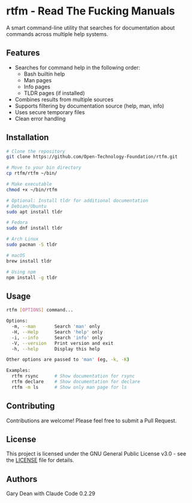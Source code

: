 # rtfm - Read The Fucking Manuals

A smart command-line utility that searches for documentation about commands across multiple help systems.

## Features

- Searches for command help in the following order:
  - Bash builtin help
  - Man pages
  - Info pages
  - TLDR pages (if installed)
- Combines results from multiple sources
- Supports filtering by documentation source (help, man, info)
- Uses secure temporary files
- Clean error handling

## Installation

```bash
# Clone the repository
git clone https://github.com/Open-Technology-Foundation/rtfm.git

# Move to your bin directory
cp rtfm/rtfm ~/bin/

# Make executable
chmod +x ~/bin/rtfm

# Optional: Install tldr for additional documentation
# Debian/Ubuntu
sudo apt install tldr

# Fedora
sudo dnf install tldr

# Arch Linux
sudo pacman -S tldr

# macOS
brew install tldr

# Using npm
npm install -g tldr
```

## Usage

```bash
rtfm [OPTIONS] command...

Options:
  -m, --man       Search 'man' only
  -H, --Help      Search 'help' only
  -i, --info      Search 'info' only
  -V, --version   Print version and exit
  -h, --help      Display this help

Other options are passed to 'man' (eg, -k, -K)

Examples:
  rtfm rsync      # Show documentation for rsync
  rtfm declare    # Show documentation for declare
  rtfm -m ls      # Show only man page for ls
```

## Contributing

Contributions are welcome! Please feel free to submit a Pull Request.

## License

This project is licensed under the GNU General Public License v3.0 - see the [LICENSE](LICENSE) file for details.

## Authors

Gary Dean with Claude Code 0.2.29
